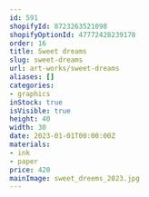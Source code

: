 ```yaml
---
id: 591
shopifyId: 8723263521098
shopifyOptionId: 47772428239178
order: 16
title: Sweet dreams
slug: sweet-dreams
url: art-works/sweet-dreams
aliases: []
categories:
- graphics
inStock: true
isVisible: true
height: 40
width: 30
date: 2023-01-01T00:00:00Z
materials:
- ink
- paper
price: 420
mainImage: sweet_dreems_2023.jpg
---
```

